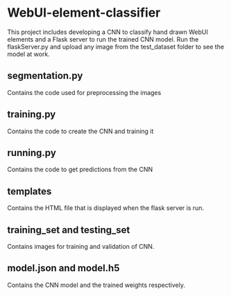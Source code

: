 # WebUI-element-classifier
This project includes developing a CNN to classify hand drawn WebUI elements and a Flask server to run the trained CNN model.
Run the flaskServer.py and upload any image from the test_dataset folder to see the model at work.

## segmentation.py
Contains the code used for preprocessing the images

## training.py
Contains the code to create the CNN and training it

## running.py
Contains the code to get predictions from the CNN

## templates
Contains the HTML file that is displayed when the flask server is run.

## training_set and testing_set
Contains images for training and validation of CNN.

## model.json and model.h5
Contains the CNN model and the trained weights respectively.
